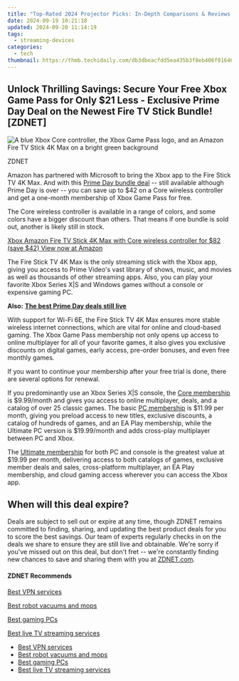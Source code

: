 ```yaml
---
title: "Top-Rated 2024 Projector Picks: In-Depth Comparisons & Reviews by Tech Experts | ZDNet"
date: 2024-09-19 10:21:18
updated: 2024-09-20 11:14:19
tags:
  - streaming-devices
categories:
  - tech
thumbnail: https://thmb.techidaily.com/db3dbeacfdd5ea435b3f8eb406f01646288938a037fe9e28d65cbe9fbebcdbb0.png
---
```


## Unlock Thrilling Savings: Secure Your Free Xbox Game Pass for Only $21 Less - Exclusive Prime Day Deal on the Newest Fire TV Stick Bundle![ZDNET]

![A blue Xbox Core controller, the Xbox Game Pass logo, and an Amazon Fire TV Stick 4K Max on a bright green background](https://www.zdnet.com/a/img/resize/f6d91e3be39b0f56e005bed930f704f6e1ad4cb8/2024/07/17/c4d6416e-ff25-4a01-96e1-4c4a1bd62e34/fire-tv-stick-bundle.jpg?auto=webp&width=1280)

ZDNET

Amazon has partnered with Microsoft to bring the Xbox app to the Fire Stick TV 4K Max. And with this [Prime Day bundle deal](https://buy.geni.us/Proxy.ashx?TSID=368250&GR%5FURL=https%3A%2F%2Fwww.amazon.com%2FAmazon-Stick-Wireless-Controller-Bundle-Members%2Fdp%2FB0D89GSZ7N%3Fth%3D1%26tag%3Dzd-buy-button-20%26ascsubtag%3D%5F%5FCOM%5FCLICK%5FID%5F%5F%7Ccc4df19b-3f4b-4fcb-b007-367f321b4f0f%7Cdtp&dtb=1) \-- still available although Prime Day is over -- you can save up to $42 on a Core wireless controller and get a one-month membership of Xbox Game Pass for free. 

The Core wireless controller is available in a range of colors, and some colors have a bigger discount than others. That means if one bundle is sold out, another is likely still in stock.

[Xbox Amazon Fire TV Stick 4K Max with Core wireless controller for $82 (save $42) View now at Amazon](https://buy.geni.us/Proxy.ashx?TSID=368250&GR%5FURL=https%3A%2F%2Fwww.amazon.com%2FAmazon-Stick-Wireless-Controller-Bundle-Members%2Fdp%2FB0D89GSZ7N%3Fth%3D1%26tag%3Dzd-buy-button-20%26ascsubtag%3D%5F%5FCOM%5FCLICK%5FID%5F%5F%7Ccc4df19b-3f4b-4fcb-b007-367f321b4f0f%7Cdtp&dtb=1)

The Fire Stick TV 4K Max is the only streaming stick with the Xbox app, giving you access to Prime Video's vast library of shows, music, and movies as well as thousands of other streaming apps. Also, you can play your favorite Xbox Series X|S and Windows games without a console or expensive gaming PC. 

**Also:** [**The best Prime Day deals still live**](https://www.zdnet.com/article/best-amazon-prime-day-deals-live-2024-07-17/)

With support for Wi-Fi 6E, the Fire Stick TV 4K Max ensures more stable wireless internet connections, which are vital for online and cloud-based gaming. The Xbox Game Pass membership not only opens up access to online multiplayer for all of your favorite games, it also gives you exclusive discounts on digital games, early access, pre-order bonuses, and even free monthly games.

If you want to continue your membership after your free trial is done, there are several options for renewal. 

If you predominantly use an Xbox Series X|S console, the [Core membership](https://www.xbox.com/en-US/xbox-game-pass#join) is $9.99/month and gives you access to online multiplayer, deals, and a catalog of over 25 classic games. The basic [PC membership](https://www.xbox.com/en-US/xbox-game-pass#join) is $11.99 per month, giving you preload access to new titles, exclusive discounts, a catalog of hundreds of games, and an EA Play membership, while the Ultimate PC version is $19.99/month and adds cross-play multiplayer between PC and Xbox.

The [Ultimate membership](https://www.xbox.com/en-US/xbox-game-pass#join) for both PC and console is the greatest value at $19.99 per month, delivering access to both catalogs of games, exclusive member deals and sales, cross-platform multiplayer, an EA Play membership, and cloud gaming access wherever you can access the Xbox app.

## When will this deal expire?

Deals are subject to sell out or expire at any time, though ZDNET remains committed to finding, sharing, and updating the best product deals for you to score the best savings. Our team of experts regularly checks in on the deals we share to ensure they are still live and obtainable. We're sorry if you've missed out on this deal, but don't fret -- we're constantly finding new chances to save and sharing them with you at [ZDNET.com](https://www.zdnet.com/). 

#### **ZDNET** Recommends

[Best VPN services](https://www.zdnet.com/article/best-vpn/ "Best VPN services")

[Best robot vacuums and mops](https://www.zdnet.com/article/best-robot-vacuum-mop/ "Best robot vacuums and mops")

[Best gaming PCs](https://www.zdnet.com/article/best-gaming-pc/ "Best gaming PCs")

[Best live TV streaming services](https://www.zdnet.com/article/best-live-tv-streaming-service/ "Best live TV streaming services")

* [Best VPN services](https://www.zdnet.com/article/best-vpn/ "Best VPN services")
* [Best robot vacuums and mops](https://www.zdnet.com/article/best-robot-vacuum-mop/ "Best robot vacuums and mops")
* [Best gaming PCs](https://www.zdnet.com/article/best-gaming-pc/ "Best gaming PCs")
* [Best live TV streaming services](https://www.zdnet.com/article/best-live-tv-streaming-service/ "Best live TV streaming services")

<ins class="adsbygoogle"
     style="display:block"
     data-ad-format="autorelaxed"
     data-ad-client="ca-pub-7571918770474297"
     data-ad-slot="1223367746"></ins>



<ins class="adsbygoogle"
     style="display:block"
     data-ad-client="ca-pub-7571918770474297"
     data-ad-slot="8358498916"
     data-ad-format="auto"
     data-full-width-responsive="true"></ins>
